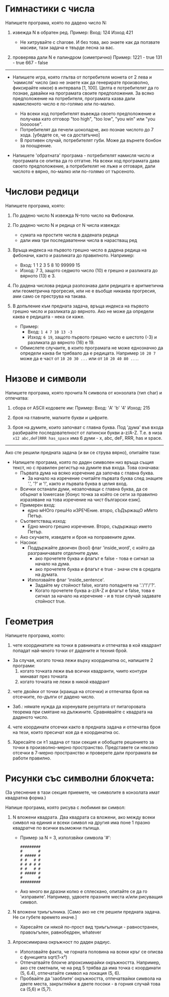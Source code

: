 # Гимнастики с числа
Напишете програма, която по дадено число N:

1. извежда N в обратен ред.
    Пример: Вход: 124
            Изход 421
    - Не хитрувайте с charове. И без това, ако знаете как да ползвате масиви, тази задача е твърде лесна за вас.

2. проверява дали N е палиндром (симетрично)
    Пример: 1221 - true
            131 - true
            667 - false

---

* Напишете игра, която глътва от потребителя монета от 2 лева и 'намисля' число (ако не знаете как да генерирате произволно, фиксирайте някое) в интервала [1, 100]. Целта е потребителят да го познае, давайки на програмата своите предположения. За всяко предположение на потребителя, програмата казва дали намисленото число е по-голямо или по-малко.
    - На всеки ход потребителят въвежда своето предположение и получава като отговор "too high", "too low", "you win" или "you looooose".
    - Потребителят да печели шоколадче, ако познае числото до 7 хода. [убедете се, че са достатъчно]
    - В противен случай, потребителят губи. Може да върнете бонбон за поощрение.

* Напишете 'обратната' програма - потребителят намисля число и програмата се опитва да го отгатне. На всеки ход програмата дава своето предположение, а потребителят не лъже и отговаря, дали числото е вярно, по-малко или по-голямо от търсеното.

# Числови редици

Напишете програма, която:

1. По дадено число N извежда N-тото число на Фибоначи.

2. По дадено число N и редица от N числа извежда:
    - сумата на простите числа в дадената редица
    - дали има три последаватенни числа в нарастващ ред

3. Връща индекса на първото грешно число в дадена редица на фибоначи, както и разликата до правилното. Например:
    - Вход: 1 1 2 3 5 8 10 99999 15
    - Изход: 7 3, защото седмото число (10) е грешно и разликата до вярното (13) е 3.

4. По дадена числова редица разпознава дали редицата е аритметична или геометрична прогресия, или не е въобще никаква прогресия, ами само се преструва на такава.

5. В допъление към предната задача, връща индекса на първото грешно число и разликата до вярното. Ако не може да определи каква е редицата - нека си каже.
    - Пример:
        - Вход: `1 4 7 10 13 -3`
        - Изход: `6 19`, защото първото грешно число е шестото (-3) и разликата до вярното (16) е 19.
    - Обмислете случаите, в които програмата не може еднозначно да определи каква би трябвало да е редицата. Например `10 20 7` може да е част от `10 20 30 ...` или от `10 20 40 80 ...`.

# Низове и символи

Напишете програма, която прочита N символа от конзолата (тип char) и отпечатва:

1. сбора от ASCII кодовете им:
    Пример: Вход: 'A' 'b' '4'
            Изход: 215

2. броя на главните, малките букви и цифрите.

3. броя на думите, които започват с главна буква. Под 'дума' във входа разбирайте последователност от латински букви a-z/A-Z. Т.е. в низа `x12 abc,deF]RRR has_space` има 6 думи - x, abc, deF, RRR, has и space.

---

Ако сте решили предната задача (и ви се струва вярно), опитайте тази:

* Напишете програма, която по даден символен низ връща същия текст, но с правилен регистър на думите във входа. Това означава:
    - Първата дума на всяко изречение да започва с главна буква.
        - За начало на изречение считайте първата буква след знаците '.', '?' и '!', както и първата буква в целия вход.
    - Всички останали думи, незапочващи с главна буква, да се обърнат в lowercase [бонус точка за който се сети за правилно изразяване на това изречение на чист български език].
    - Примерен вход:
        - едно мНОго грешНо иЗРЕЧЕние. второ, сЪДържащО иМето Петър.
    - Съответстващ изход:
        - Едно много грешно изречение. Второ, съдържащо името Петър.
    - Ако скучаете, изведете и броя на поправените думи.
    - Насоки:
        - Поддържайте двоичен (bool) флаг 'inside_word', с който да разграничавате отделните думи.
            - ако прочетете буква и флагът е false - това е сигнал за начало на дума.
            - ако прочетете буква и флагът е true - значи сте в средата на думата.
        - Използвайте флаг 'inside_sentence'.
            - Задайте му стойност false, когато попаднете на '.'/'!'/'?'.
            - Когато прочетете буква a-z/A-Z и флагът е false, това е сигнал за начало на изречение - и в този случай задавате стойност true.

# Геометрия

Напишете програма, която:

1. чете координатите на точки в равнината и отпечатва в кой квадрант попадат най-много точки от дадените и техния брой.
  - За случая, когато точка лежи върху координатна ос, напишете 2 програми:
    1. когато точката лежи във всички квадранти, чиито контури минават през точката
    2. когато точката не лежи в никой квадрант

2. чете двойки от точки (краища на отсечки) и отпечатва броя на отсечките, по-дълги от дадено число.
  - Заб.: нямате нужда да коренувате резултата от питагоровата теорема при смятане на дължините. Сравнявайте с квадрата на даденото число.

4. чете координати отсечки както в предната задача и отпечатва броя на тези, които пресичат коя да е координатна ос.

3. Харесайте си ≥1 задача от тази секция и обобщете решението за точки в произволно-мерно пространство. Представете си няколко отсечки в 7-мерно пространство и проверете дали програмата ви работи правилно.

# Рисунки със символни блокчета:

(За улеснение в тази секция приемете, че символите в конзолата имат квадратна форма.)

Напише програма, която рисува с любимия ви символ:

1. N вложени квадрата. Два квадрата са вложени, ако между всеки символ на единия и всеки символ на другия има поне 1 празно квадратче по всички възможни пътища.
    - Пример за N = 3, използвйки символа '#':
        ```
        #########
        #       #
        # ##### #
        # #   # #
        # # # # #
        # #   # #
        # ##### #
        #       #
        #########
        ```
    - Ако много ви дразни колко е сплескано, опитайте се да го 'изправите'. Например, удвоете празните места и/или рисуващия символ.

2. N вложени триъгълника. [Само ако не сте решили предната задача. Не си губете времето иначе.]
    - Харесайте си някой по-прост вид триъгълници - равностранен, правоъгълен, равнобедрен, whatever

3. Апроксимирана окръжност по даден радиус.
    - Използвайте факта, че горната половина на всеки кръг се описва с функцията sqrt(1-x²)
    - Отпечатвайте блокче апроксимирайки окръжността. Например, ако сте сметнали, че на ред 5 трябва да има точка с координати (5, 6.4), отпечатайте символ на локация (5, 6).
    - Пробвайте да 'заоблите' окръжността, отпечатвайки символа на двете места, закръгляйки в двете посоки - в горния случай това са (5,6) и (5,7).
